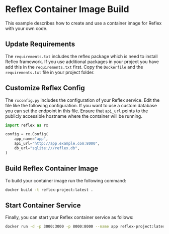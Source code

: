 # Reflex Container Image Build

This example describes how to create and use a container image for Reflex with your own code.

## Update Requirements

The `requirements.txt` includes the reflex package which is need to install Reflex framework. If you use additional packages in your project you have add this in the `requirements.txt` first. Copy the `Dockerfile` and the `requirements.txt` file in your project folder.

## Customize Reflex Config

The `rxconfig.py` includes the configuration of your Reflex service. Edit the file like the following configuration. If you want to use a custom database you can set the endpoint in this file. Ensure that `api_url` points to the publicly accessible hostname where the container will be running.

```python
import reflex as rx

config = rx.Config(
    app_name="app",
    api_url="http://app.example.com:8000",
    db_url="sqlite:///reflex.db",
)
```

## Build Reflex Container Image

To build your container image run the following command:

```bash
docker build -t reflex-project:latest .
```

## Start Container Service

Finally, you can start your Reflex container service as follows:

```bash
docker run -d -p 3000:3000 -p 8000:8000 --name app reflex-project:latest
```
